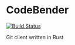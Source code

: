 # CodeBender
[![Build Status](https://travis-ci.org/Rustafarians/CodeBender.svg?branch=master)](https://travis-ci.org/Rustafarians/CodeBender)

Git client written in Rust
